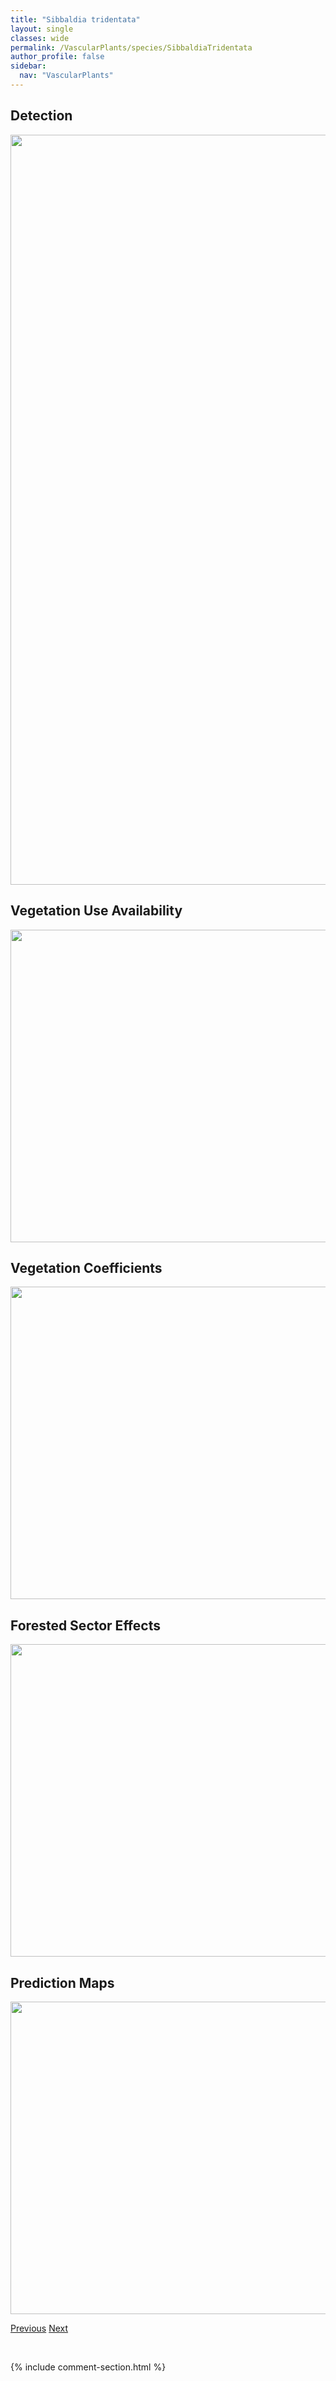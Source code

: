 ```yaml
---
title: "Sibbaldia tridentata"
layout: single
classes: wide
permalink: /VascularPlants/species/SibbaldiaTridentata
author_profile: false
sidebar:
  nav: "VascularPlants"
---
```


<h2>Detection</h2>

<a href="https://drive.google.com/uc?export=view&id=1HcrvzPMAadap7kCZbOfDZYRmbOA0jra-">
<img src="https://drive.google.com/uc?export=view&id=1HcrvzPMAadap7kCZbOfDZYRmbOA0jra-" height = "1200" width = "800">
</a>


<h2>Vegetation Use Availability</h2>

<a href="https://drive.google.com/uc?export=view&id=1Jesm3zYEThKMY6rOQA3PtR4gJuFvPoB0">
<img src="https://drive.google.com/uc?export=view&id=1Jesm3zYEThKMY6rOQA3PtR4gJuFvPoB0" height = "500" width = "1000">
</a>


<h2>Vegetation Coefficients</h2>

<a href="https://drive.google.com/uc?export=view&id=1XxOvZ367mqfi81PtuTEEZXH1eITG7aSh">
<img src="https://drive.google.com/uc?export=view&id=1XxOvZ367mqfi81PtuTEEZXH1eITG7aSh" height = "500" width = "1000">
</a>


<h2>Forested Sector Effects</h2>

<a href="https://drive.google.com/uc?export=view&id=1znuhp_T0f_bBQO6pjI5Ee8hu3IsPan2j">
<img src="https://drive.google.com/uc?export=view&id=1znuhp_T0f_bBQO6pjI5Ee8hu3IsPan2j" height = "500" width = "1000">
</a>


<h2>Prediction Maps</h2>

<a href="https://drive.google.com/uc?export=view&id=14mCQAJTtl6AzNY2F_N9bJ5pQ_-s0ucme">
<img src="https://drive.google.com/uc?export=view&id=14mCQAJTtl6AzNY2F_N9bJ5pQ_-s0ucme" height = "500" width = "1000">
</a>


<a href="/DevelopmentWebsite/VascularPlants/species/SibbaldiaProcumbens" class="pagination--pager" title="Sibbaldia procumbens">Previous</a> <a href="/DevelopmentWebsite/VascularPlants/species/Silene" class="pagination--pager" title="Silene">Next</a>

<p>&nbsp;</p>

{% include comment-section.html %}
